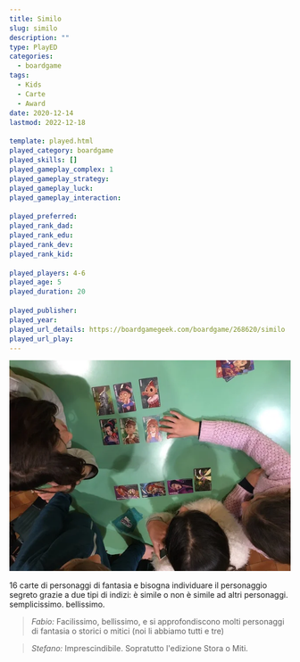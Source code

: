 ```yaml
---
title: Similo
slug: similo
description: ""
type: PlayED
categories:
  - boardgame
tags:
  - Kids
  - Carte
  - Award
date: 2020-12-14
lastmod: 2022-12-18

template: played.html
played_category: boardgame
played_skills: []
played_gameplay_complex: 1
played_gameplay_strategy:
played_gameplay_luck:
played_gameplay_interaction:

played_preferred:
played_rank_dad: 
played_rank_edu:
played_rank_dev:
played_rank_kid: 

played_players: 4-6
played_age: 5
played_duration: 20

played_publisher: 
played_year: 
played_url_details: https://boardgamegeek.com/boardgame/268620/similo
played_url_play: 
---
```


![](img/similo.webp)

16 carte di personaggi di fantasia e bisogna individuare il personaggio segreto grazie a due tipi di indizi: è simile o non è simile ad altri personaggi. semplicissimo. bellissimo.

> *Fabio:*
> Facilissimo, bellissimo, e si approfondiscono molti personaggi di fantasia o storici o mitici (noi li abbiamo tutti e tre)

> *Stefano:*
> Imprescindibile. Sopratutto l'edizione Stora o Miti.
